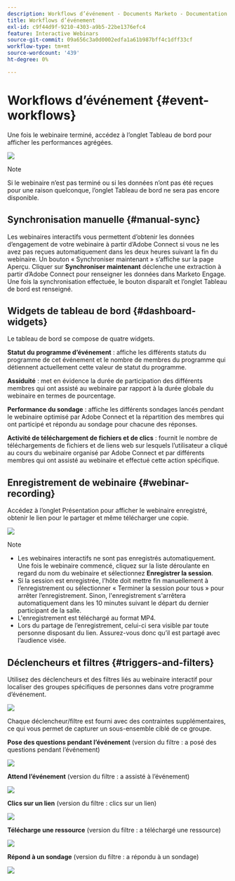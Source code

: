 ```yaml
---
description: Workflows d’événement - Documents Marketo - Documentation du produit
title: Workflows d’événement
exl-id: c9f44d9f-9210-4303-a9b5-22be1376efc4
feature: Interactive Webinars
source-git-commit: 09a656c3a0d0002edfa1a61b987bff4c1dff33cf
workflow-type: tm+mt
source-wordcount: '439'
ht-degree: 0%

---
```


# Workflows d’événement {#event-workflows}

Une fois le webinaire terminé, accédez à l’onglet Tableau de bord pour afficher les performances agrégées.

![](assets/event-workflows-1.png)

>[!NOTE]
>
>Si le webinaire n’est pas terminé ou si les données n’ont pas été reçues pour une raison quelconque, l’onglet Tableau de bord ne sera pas encore disponible.

## Synchronisation manuelle {#manual-sync}

Les webinaires interactifs vous permettent d’obtenir les données d’engagement de votre webinaire à partir d’Adobe Connect si vous ne les avez pas reçues automatiquement dans les deux heures suivant la fin du webinaire. Un bouton « Synchroniser maintenant » s’affiche sur la page Aperçu. Cliquer sur **Synchroniser maintenant** déclenche une extraction à partir d’Adobe Connect pour renseigner les données dans Marketo Engage. Une fois la synchronisation effectuée, le bouton disparaît et l’onglet Tableau de bord est renseigné.

## Widgets de tableau de bord {#dashboard-widgets}

Le tableau de bord se compose de quatre widgets.

**Statut du programme d’événement** : affiche les différents statuts du programme de cet événement et le nombre de membres du programme qui détiennent actuellement cette valeur de statut du programme.

**Assiduité** : met en évidence la durée de participation des différents membres qui ont assisté au webinaire par rapport à la durée globale du webinaire en termes de pourcentage.

**Performance du sondage** : affiche les différents sondages lancés pendant le webinaire optimisé par Adobe Connect et la répartition des membres qui ont participé et répondu au sondage pour chacune des réponses.

**Activité de téléchargement de fichiers et de clics** : fournit le nombre de téléchargements de fichiers et de liens web sur lesquels l’utilisateur a cliqué au cours du webinaire organisé par Adobe Connect et par différents membres qui ont assisté au webinaire et effectué cette action spécifique.

## Enregistrement de webinaire {#webinar-recording}

Accédez à l’onglet Présentation pour afficher le webinaire enregistré, obtenir le lien pour le partager et même télécharger une copie.

![](assets/event-workflows-2.png)

>[!NOTE]
>
>* Les webinaires interactifs ne sont pas enregistrés automatiquement. Une fois le webinaire commencé, cliquez sur la liste déroulante en regard du nom du webinaire et sélectionnez **Enregistrer la session**.
>* Si la session est enregistrée, l’hôte doit mettre fin manuellement à l’enregistrement ou sélectionner « Terminer la session pour tous » pour arrêter l’enregistrement. Sinon, l&#39;enregistrement s&#39;arrêtera automatiquement dans les 10 minutes suivant le départ du dernier participant de la salle.
>* L&#39;enregistrement est téléchargé au format MP4.
>* Lors du partage de l’enregistrement, celui-ci sera visible par toute personne disposant du lien. Assurez-vous donc qu’il est partagé avec l’audience visée.

## Déclencheurs et filtres {#triggers-and-filters}

Utilisez des déclencheurs et des filtres liés au webinaire interactif pour localiser des groupes spécifiques de personnes dans votre programme d’événement.

![](assets/event-workflows-3.png)

Chaque déclencheur/filtre est fourni avec des contraintes supplémentaires, ce qui vous permet de capturer un sous-ensemble ciblé de ce groupe.

**Pose des questions pendant l’événement** (version du filtre : a posé des questions pendant l’événement)

![](assets/event-workflows-4.png)

**Attend l’événement** (version du filtre : a assisté à l’événement)

![](assets/event-workflows-5.png)

**Clics sur un lien** (version du filtre : clics sur un lien)

![](assets/event-workflows-6.png)

**Télécharge une ressource** (version du filtre : a téléchargé une ressource)

![](assets/event-workflows-7.png)

**Répond à un sondage** (version du filtre : a répondu à un sondage)

![](assets/event-workflows-8.png)
